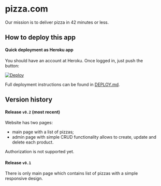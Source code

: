 # pizza.com

Our mission is to deliver pizza in 42 minutes or less.

## How to deploy this app

#### Quick deployment as Heroku app

You should have an account at Heroku.
Once logged in, just push the button:

[![Deploy](https://www.herokucdn.com/deploy/button.svg)](https://heroku.com/deploy)

Full deployment instructions can be found in [DEPLOY.md](https://github.com/OrlovVictor/pizza.com/blob/master/DEPLOY.md).

## Version history

#### Release `v0.2` (most recent)
 Website has two pages:
 * main page with a list of pizzas;
 * admin page with simple CRUD functionality allows to create, update and delete each product.
 
 Authorization is not supported yet. 

#### Release `v0.1`
 There is only main page which contains list of pizzas with a simple responsive design.

